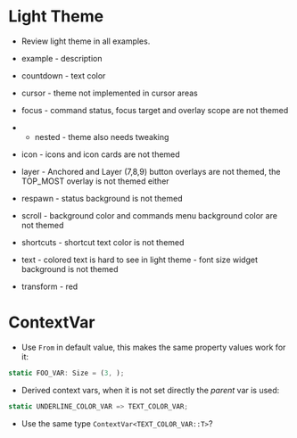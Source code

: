 # Light Theme

* Review light theme in all examples.

- example    - description
- countdown  - text color
- cursor     - theme not implemented in cursor areas
- focus      - command status, focus target and overlay scope are not themed
 - - nested  - theme also needs tweaking
- icon       - icons and icon cards are not themed
- layer      - Anchored and Layer (7,8,9) button overlays are not themed, the TOP_MOST overlay is not themed either
- respawn    - status background is not themed
- scroll     - background color and commands menu background color are not themed
- shortcuts  - shortcut text color is not themed

- text       - colored text is hard to see in light theme
             - font size widget background is not themed

- transform  - red

# ContextVar

* Use `From` in default value, this makes the same property values work for it:
```rust
static FOO_VAR: Size = (3, );
```

* Derived context vars, when it is not set directly the *parent* var is used:
```rust
static UNDERLINE_COLOR_VAR => TEXT_COLOR_VAR;
```
- Use the same type `ContextVar<TEXT_COLOR_VAR::T>`?